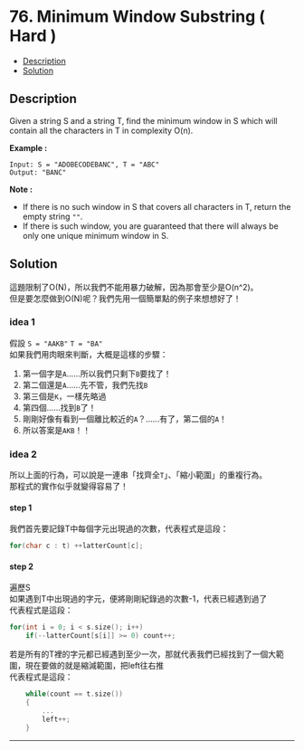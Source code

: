 # 76. Minimum Window Substring ( Hard )

+ [Description](#Description)  
+ [Solution](#Solution)  

## Description
Given a string S and a string T, find the minimum window in S which will contain all the characters in T in complexity O(n).

**Example :**  

```
Input: S = "ADOBECODEBANC", T = "ABC"
Output: "BANC"
``` 
**Note :**   
+ If there is no such window in S that covers all characters in T, return the empty string ```""```.
+ If there is such window, you are guaranteed that there will always be only one unique minimum window in S.

## Solution
這題限制了O(N)，所以我們不能用暴力破解，因為那會至少是O(n^2)。    
但是要怎麼做到O(N)呢？我們先用一個簡單點的例子來想想好了！  

### idea 1
假設 ```S = "AAKB"```  ```T = "BA"```    
如果我們用肉眼來判斷，大概是這樣的步驟：  
1. 第一個字是```A```......所以我們只剩下```B```要找了！
2. 第二個還是```A```......先不管，我們先找```B```  
3. 第三個是```K```，一樣先略過
4. 第四個......找到```B```了！
5. 剛剛好像有看到一個離比較近的```A```？......有了，第二個的```A```！
6. 所以答案是```AKB```！！  

### idea 2
所以上面的行為，可以說是一連串「找齊全```T```」、「縮小範圍」的重複行為。  
那程式的實作似乎就變得容易了！  

#### step 1
我們首先要記錄T中每個字元出現過的次數，代表程式是這段：  
```c
for(char c : t) ++latterCount[c];
```   

#### step 2
遍歷S  
如果遇到T中出現過的字元，便將剛剛紀錄過的次數-1，代表已經遇到過了  
代表程式是這段：  
```c
for(int i = 0; i < s.size(); i++)
    if(--latterCount[s[i]] >= 0) count++;
```  

若是所有的T裡的字元都已經遇到至少一次，那就代表我們已經找到了一個大範圍，現在要做的就是縮減範圍，把left往右推   
代表程式是這段：  
```c
    while(count == t.size())
    {
        ...
        left++;
    }
```    




---

